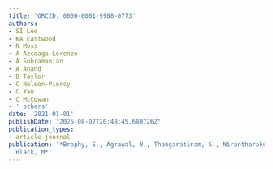 ```yaml
---
title: 'ORCID: 0000-0001-9908-0773'
authors:
- SI Lee
- KA Eastwood
- N Moss
- A Azcoaga-Lorenzo
- A Subramanian
- A Anand
- B Taylor
- C Nelson-Piercy
- C Yau
- C McCowan
- ' others'
date: '2021-01-01'
publishDate: '2025-08-07T20:48:45.680726Z'
publication_types:
- article-journal
publication: '*Brophy, S., Agrawal, U., Thangaratinam, S., Nirantharakumar, K. and
  Black, M*'
---
```

